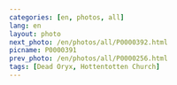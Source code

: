 ```yaml
---
categories: [en, photos, all]
lang: en
layout: photo
next_photo: /en/photos/all/P0000392.html
picname: P0000391
prev_photo: /en/photos/all/P0000256.html
tags: [Dead Oryx, Hottentotten Church]
---
```

